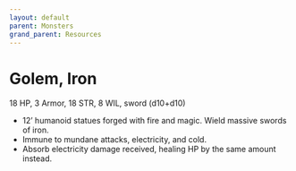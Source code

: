 ```yaml
---
layout: default
parent: Monsters
grand_parent: Resources
---
```


# Golem, Iron

18 HP, 3 Armor, 18 STR, 8 WIL, sword (d10+d10)

- 12’ humanoid statues forged with fire and magic.   Wield massive swords of iron.
- Immune to mundane attacks, electricity, and cold.
- Absorb electricity damage received, healing HP by the same amount instead.


